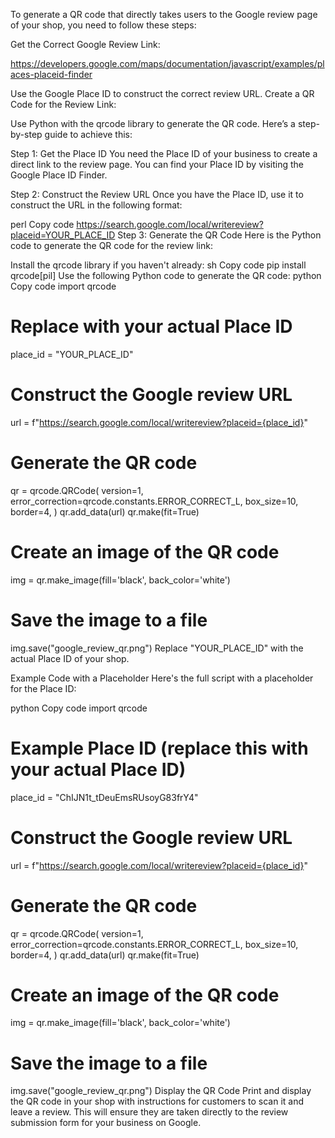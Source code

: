 To generate a QR code that directly takes users to the Google review page of your shop, you need to follow these steps:

Get the Correct Google Review Link:

https://developers.google.com/maps/documentation/javascript/examples/places-placeid-finder

Use the Google Place ID to construct the correct review URL.
Create a QR Code for the Review Link:

Use Python with the qrcode library to generate the QR code.
Here’s a step-by-step guide to achieve this:

Step 1: Get the Place ID
You need the Place ID of your business to create a direct link to the review page. You can find your Place ID by visiting the Google Place ID Finder.

Step 2: Construct the Review URL
Once you have the Place ID, use it to construct the URL in the following format:

perl
Copy code
https://search.google.com/local/writereview?placeid=YOUR_PLACE_ID
Step 3: Generate the QR Code
Here is the Python code to generate the QR code for the review link:

Install the qrcode library if you haven't already:
sh
Copy code
pip install qrcode[pil]
Use the following Python code to generate the QR code:
python
Copy code
import qrcode

# Replace with your actual Place ID
place_id = "YOUR_PLACE_ID"

# Construct the Google review URL
url = f"https://search.google.com/local/writereview?placeid={place_id}"

# Generate the QR code
qr = qrcode.QRCode(
    version=1,
    error_correction=qrcode.constants.ERROR_CORRECT_L,
    box_size=10,
    border=4,
)
qr.add_data(url)
qr.make(fit=True)

# Create an image of the QR code
img = qr.make_image(fill='black', back_color='white')

# Save the image to a file
img.save("google_review_qr.png")
Replace "YOUR_PLACE_ID" with the actual Place ID of your shop.

Example Code with a Placeholder
Here's the full script with a placeholder for the Place ID:

python
Copy code
import qrcode

# Example Place ID (replace this with your actual Place ID)
place_id = "ChIJN1t_tDeuEmsRUsoyG83frY4"

# Construct the Google review URL
url = f"https://search.google.com/local/writereview?placeid={place_id}"

# Generate the QR code
qr = qrcode.QRCode(
    version=1,
    error_correction=qrcode.constants.ERROR_CORRECT_L,
    box_size=10,
    border=4,
)
qr.add_data(url)
qr.make(fit=True)

# Create an image of the QR code
img = qr.make_image(fill='black', back_color='white')

# Save the image to a file
img.save("google_review_qr.png")
Display the QR Code
Print and display the QR code in your shop with instructions for customers to scan it and leave a review. This will ensure they are taken directly to the review submission form for your business on Google.
